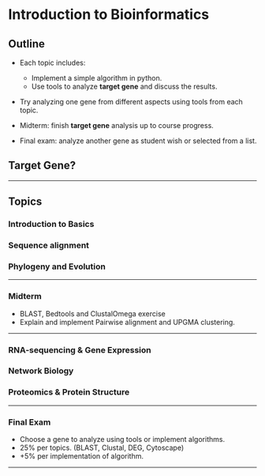 Introduction to Bioinformatics
===

## Outline

* Each topic includes:
    * Implement a simple algorithm in python.
    * Use tools to analyze **target gene** and discuss the results.

* Try analyzing one gene from different aspects using tools from each topic.

* Midterm: finish **target gene** analysis up to course progress.
* Final exam: analyze another gene as student wish or selected from a list.


## Target Gene?

---

## Topics

### Introduction to Basics

### Sequence alignment

### Phylogeny and Evolution

---
### Midterm
* BLAST, Bedtools and ClustalOmega exercise
* Explain and implement Pairwise alignment and UPGMA clustering.

---
### RNA-sequencing & Gene Expression

### Network Biology

### Proteomics & Protein Structure


---
### Final Exam
* Choose a gene to analyze using tools or implement algorithms.
* 25% per topics. (BLAST, Clustal, DEG, Cytoscape)
* +5% per implementation of algorithm.
---
